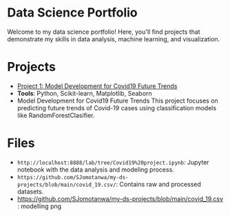 # Data Science Portfolio
Welcome to my data science portfolio! Here, you'll find projects that demonstrate my skills in data analysis, machine learning, and visualization.

# Projects
- [Project 1: Model Development for Covid19 Future Trends](./projects/house-prices)
-  **Tools**: Python, Scikit-learn, Matplotlib, Seaborn
-  Model Development for Covid19 Future Trends
This project focuses on predicting future trends of Covid-19 cases using classification models like RandomForestClasifier.

# Files
- `http://localhost:8888/lab/tree/Covid19%20project.ipynb`: Jupyter notebook with the data analysis and modeling process.
- `https://github.com/SJomotanwa/my-ds-projects/blob/main/covid_19.csv/`: Contains raw and processed datasets.
- https://github.com/SJomotanwa/my-ds-projects/blob/main/covid_19.csv : modelling png
